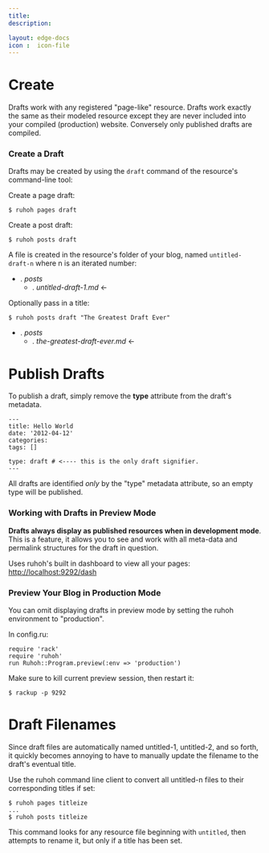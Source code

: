 ```yaml
---
title:
description:

layout: edge-docs
icon :  icon-file
---
```


# Create

Drafts work with any registered "page-like" resource. 
Drafts work exactly the same as their modeled resource except they are never included into your compiled (production) website.
Conversely only published drafts are compiled.

### Create a Draft

Drafts may be created by using the `draft` command of the resource's command-line tool:

Create a page draft:

    $ ruhoh pages draft

Create a post draft:

    $ ruhoh posts draft

A file is created in the resource's folder of your blog, named `untitled-draft-n` where n is an iterated number:

<ul class="folder-tree">
  <li><span class="ui-silk inline ui-silk-folder">.</span> <em>posts</em>
    <ul>
      <li><span class="ui-silk inline ui-silk-page-white-text">.</span> <em>untitled-draft-1.md</em> &larr;</li>
    </ul>
  </li>
</ul>

Optionally pass in a title:

    $ ruhoh posts draft "The Greatest Draft Ever"

<ul class="folder-tree">
  <li><span class="ui-silk inline ui-silk-folder">.</span> <em>posts</em>
    <ul>
      <li><span class="ui-silk inline ui-silk-page-white-text">.</span> <em>the-greatest-draft-ever.md</em> &larr;</li>
    </ul>
  </li>
</ul>

# Publish Drafts

To publish a draft, simply remove the **type** attribute from the draft's metadata.

    ---
    title: Hello World
    date: '2012-04-12'
    categories:
    tags: []

    type: draft # <---- this is the only draft signifier.
    ---

All drafts are identified _only_ by the "type" metadata attribute, so an empty type will be published.

### Working with Drafts in Preview Mode

**Drafts always display as published resources when in development mode**.
This is a feature, it allows you to see and work with all meta-data and permalink structures for the draft in question.

Uses ruhoh's built in dashboard to view all your pages: [http://localhost:9292/dash](http://localhost:9292/dash)

### Preview Your Blog in Production Mode

You can omit displaying drafts in preview mode by setting the ruhoh environment to "production".

In config.ru:

    require 'rack'
    require 'ruhoh'
    run Ruhoh::Program.preview(:env => 'production')

Make sure to kill current preview session, then restart it:
  
    $ rackup -p 9292


# Draft Filenames

Since draft files are automatically named untitled-1, untitled-2, and so forth,
it quickly becomes annoying to have to manually update the filename to the draft's eventual title.

Use the ruhoh command line client to convert all untitled-n files to their corresponding titles if set:

    $ ruhoh pages titleize
    ...
    $ ruhoh posts titleize
    
This command looks for any resource file beginning with `untitled`, then attempts to rename it, but only if a title has been set.
